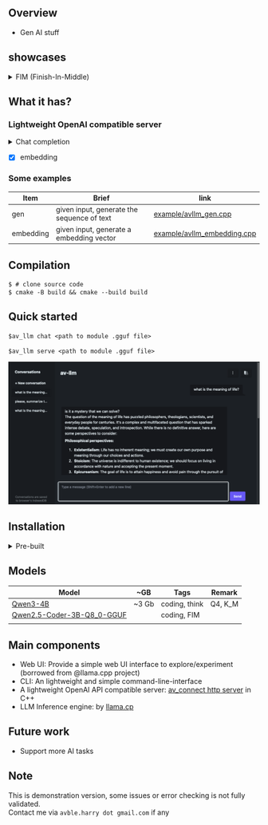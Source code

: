 ## Overview

- Gen AI stuff

## showcases 
<details>
 <summary> FIM (Finish-In-Middle) </summary>
 
- [x] File-level 
- [ ] Rep-level
 </details>
 
## What it has?
### Lightweight OpenAI compatible server
<details>
 <summary>
Chat completion
  </summary>
 
   - [x] Default
   - [x] stream
   - [ ] Image input
   - [ ] function
</details>

- [x] embedding

### Some examples
|Item                 |Brief                                              |link                           |
|-------------------- |-------------------------------------------------- |------------------------------ |
|gen                  |given input, generate the sequence of text         |[example/avllm_gen.cpp](example/avllm_gen.cpp) |
|embedding            |given input, generate a embedding vector           |[example/avllm_embedding.cpp](example/avllm_embedding.cpp) |


## Compilation

``` shell
$ # clone source code
$ cmake -B build && cmake --build build
```

## Quick started

```shell
$av_llm chat <path to module .gguf file>
```

```shell
$av_llm serve <path to module .gguf file>
```

![demo-1](image/demo_4.png?raw=true)

## Installation
<details>
<summary> Pre-built </summary>
# Pre-built 

 | OS      | Download link |
 |---------|---------------|
 | macOS   | T.B.U         |
 | Windows | T.B.U         |
 | Linux   | T.B.U         |


### GPU based package 
To take avantage of GPU's memory and computation.
Support various GPU's library/platform.

 | OS      | CUDA | VULKAN | SYCL |
 |---------|------|--------|------|
 | Windows |      |        |      |
 | Linux   |      |        |      |
 | macOS   | x    | x      | x    |

</details>

## Models
| Model                                                                                             | ~GB   | Tags          | Remark  |
|---------------------------------------------------------------------------------------------------|-------|---------------|---------|
| [Qwen3-4B](https://huggingface.co/Qwen/Qwen3-4B-GGUF)                                             | ~3 Gb | coding, think | Q4, K_M |
| [Qwen2.5-Coder-3B-Q8_0-GGUF](https://huggingface.co/ggml-org/Qwen2.5-Coder-3B-Instruct-Q8_0-GGUF) |       | coding, FIM   |         |
|                                                                                                   |       |               |         |

## Main components
- Web UI: Provide a simple web UI interface to explore/experiment (borrowed from @llama.cpp project)
- CLI: An lightweight and simple command-line-interface
- A lightweight OpenAI API compatible server: [av_connect http server](https://github.com/avble/av_connect.git) in C++
- LLM Inference engine: by [llama.cp](https://github.com/ggerganov/llama.cpp.git)

## Future work
- Support more AI tasks
  
## Note
This is demonstration version, some issues or error checking is not fully validated.
<br>
Contact me via `avble.harry dot gmail.com` if any
